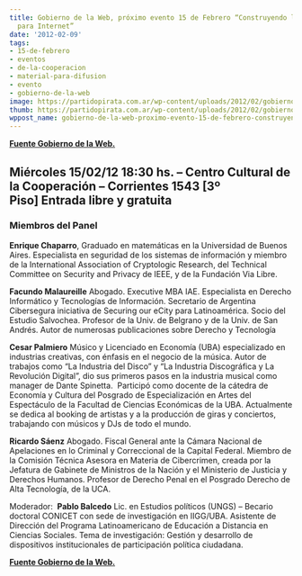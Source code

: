 ```yaml
---
title: Gobierno de la Web, próximo evento 15 de Febrero “Construyendo leyes representativas
  para Internet”
date: '2012-02-09'
tags:
- 15-de-febrero
- eventos
- de-la-cooperacion
- material-para-difusion
- evento
- gobierno-de-la-web
image: https://partidopirata.com.ar/wp-content/uploads/2012/02/gobierno-web-leyes-300x166.jpg
thumb: https://partidopirata.com.ar/wp-content/uploads/2012/02/gobierno-web-leyes-300x166-150x150.jpg
wppost_name: gobierno-de-la-web-proximo-evento-15-de-febrero-construyendo-leyes-representativas-para-internet
---
```


<strong><a href="http://www.gobiernodelaweb.com.ar/proximo-evento/" target="_blank">Fuente Gobierno de la Web.</a></strong>
<h2><strong>Miércoles 15/02/12 18:30 hs. – Centro Cultural de la Cooperación – Corrientes 1543 [3º Piso] Entrada libre y gratuita</strong></h2>
<p id="internal-source-marker_0.7648935703514864" dir="ltr"></p>

<h3>Miembros del Panel</h3>
<p dir="ltr"><strong>Enrique Chaparro</strong>, Graduado en matemáticas en la Universidad de Buenos Aires. Especialista en seguridad de los sistemas de información y miembro de la International Association of Cryptologic Research, del Technical Committee on Security and Privacy de IEEE, y de la Fundación Via Libre.</p>
<p dir="ltr"><strong>Facundo Malaureille</strong> Abogado. Executive MBA IAE. Especialista en Derecho Informático y Tecnologías de Información. Secretario de Argentina Cibersegura iniciativa de Securing our eCity para Latinoamérica. Socio del Estudio Salvochea. Profesor de la Univ. de Belgrano y de la Univ. de San Andrés. Autor de numerosas publicaciones sobre Derecho y Tecnología</p>
<p dir="ltr"><strong>Cesar Palmiero</strong> Músico y Licenciado en Economía (UBA) especializado en industrias creativas, con énfasis en el negocio de la música. Autor de trabajos como “La Industria del Disco” y “La Industria Discográfica y La Revolución Digital”, dio sus primeros pasos en la industria musical como manager de Dante Spinetta.  Participó como docente de la cátedra de Economía y Cultura del Posgrado de Especialización en Artes del Espectáculo de la Facultad de Ciencias Económicas de la UBA. Actualmente se dedica al booking de artistas y a la producción de giras y conciertos, trabajando con músicos y DJs de todo el mundo.</p>
<p dir="ltr"><strong>Ricardo Sáenz</strong> Abogado. Fiscal General ante la Cámara Nacional de Apelaciones en lo Criminal y Correccional de la Capital Federal. Miembro de la Comisión Técnica Asesora en Materia de Cibercrimen, creada por la Jefatura de Gabinete de Ministros de la Nación y el Ministerio de Justicia y Derechos Humanos. Profesor de Derecho Penal en el Posgrado Derecho de Alta Tecnología, de la UCA.</p>
<p dir="ltr">Moderador:  <strong>Pablo Balcedo</strong> Lic. en Estudios políticos (UNGS) – Becario doctoral CONICET con sede de investigación en IIGG/UBA. Asistente de Dirección del Programa Latinoamericano de Educación a Distancia en Ciencias Sociales. Tema de investigación: Gestión y desarrollo de dispositivos institucionales de participación política ciudadana.</p>
<p dir="ltr"><strong><a href="http://www.gobiernodelaweb.com.ar/proximo-evento/" target="_blank">Fuente Gobierno de la Web.</a></strong></p>
